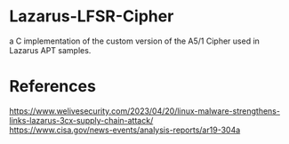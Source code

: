 # Lazarus-LFSR-Cipher
a C implementation of the custom version of the A5/1 Cipher used in Lazarus APT samples.
# References
https://www.welivesecurity.com/2023/04/20/linux-malware-strengthens-links-lazarus-3cx-supply-chain-attack/<br>
https://www.cisa.gov/news-events/analysis-reports/ar19-304a
